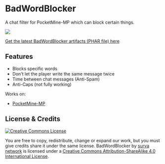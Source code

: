 # BadWordBlocker
A chat filter for PocketMine-MP which can block certain things.

![](https://poggit.pmmp.io/ci.badge/survanetwork/BadWordBlocker/BadWordBlocker)

[Get the latest BadWordBlocker artifacts (PHAR file) here](https://poggit.pmmp.io/ci/survanetwork/BadWordBlocker/BadWordBlocker)

## Features

- Blocks specific words
- Don't let the player write the same message twice
- Time between chat messages (Anti-Spam)
- Anti-Caps (not fully working)

Works on:

- [PocketMine-MP](https://github.com/pmmp/PocketMine-MP)

## License & Credits
[![Creative Commons License](https://i.creativecommons.org/l/by-sa/4.0/88x31.png)](http://creativecommons.org/licenses/by-sa/4.0/)

You are free to copy, redistribute, change or expand our work, but you must give credits share it under the same license.
BadWordBlocker by [surva network](https://github.com/survanetwork/BadWordBlocker) is licensed under a [Creative Commons Attribution-ShareAlike 4.0 International License](http://creativecommons.org/licenses/by-sa/4.0/).
